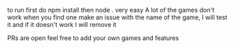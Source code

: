 to run first do npm install then node . very easy
A lot of the games don't work when you find one make an issue with the name of the game, I will test it and if it doesn't work I will remove it

PRs are open feel free to add your own games and features
